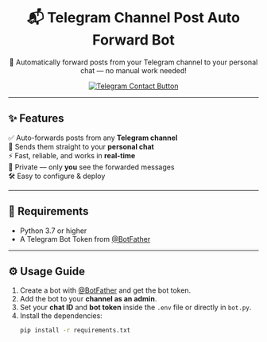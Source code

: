 <h1 align="center">📬 Telegram Channel Post Auto Forward Bot</h1>

<p align="center">
  🚀 Automatically forward posts from your Telegram channel to your personal chat — no manual work needed!
</p>

<p align="center">
  <a href="https://t.me/raoxc">
    <img src="https://img.shields.io/badge/Contact%20Me%20on-Telegram-blue?style=for-the-badge&logo=telegram" alt="Telegram Contact Button">
  </a>
</p>

---

## ✨ Features

✅ Auto-forwards posts from any **Telegram channel**  
👤 Sends them straight to your **personal chat**  
⚡ Fast, reliable, and works in **real-time**  
🔐 Private — only **you** see the forwarded messages  
🛠 Easy to configure & deploy

---

## 🧰 Requirements

- Python 3.7 or higher
- A Telegram Bot Token from [@BotFather](https://t.me/BotFather)

---

## ⚙️ Usage Guide

1. Create a bot with [@BotFather](https://t.me/BotFather) and get the bot token.  
2. Add the bot to your **channel as an admin**.  
3. Set your **chat ID** and **bot token** inside the `.env` file or directly in `bot.py`.  
4. Install the dependencies:  
   ```bash
   pip install -r requirements.txt
